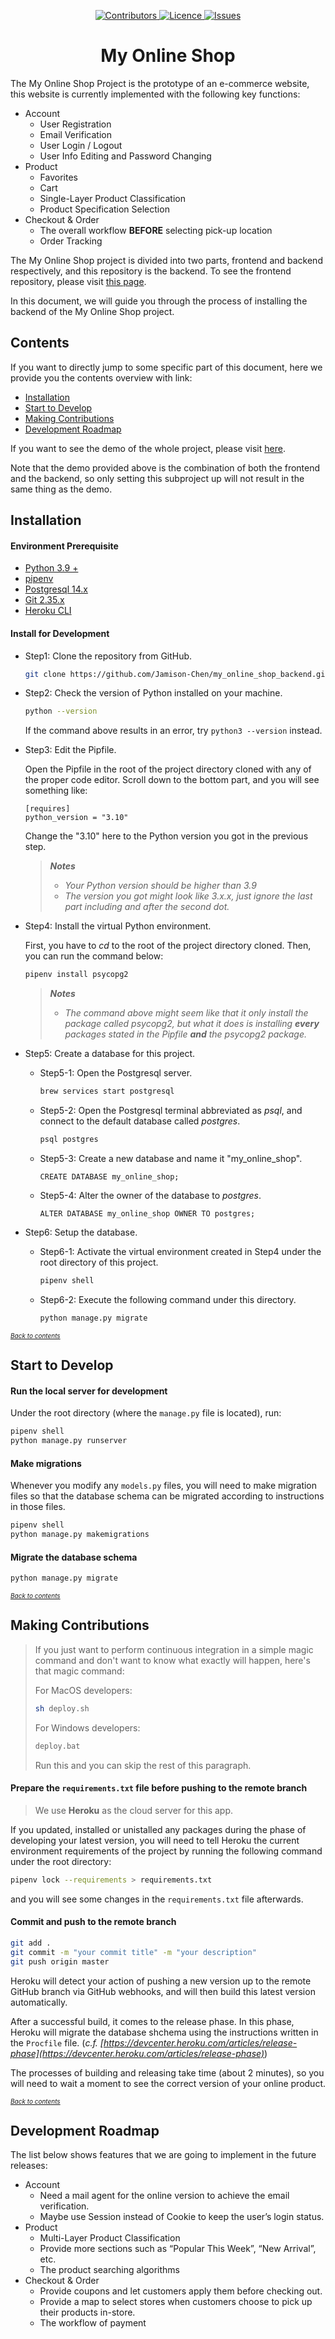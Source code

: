 <p align="center">
    <div align="center">
        <a href="#">
            <img src="https://img.shields.io/github/contributors/Jamison-Chen/my_online_shop_backend?color=fbbc05" alt="Contributors" />
        </a>
        <a href="#">
            <img src="https://img.shields.io/github/license/Jamison-Chen/my_online_shop_backend" alt="Licence" />
        </a>
        <a href="#">
            <img src="https://img.shields.io/github/issues/Jamison-Chen/my_online_shop_backend?color=ea4335" alt="Issues" />
        </a>
    </div>
    <!-- <p align="center">
        <a href="#" align="center">
            <img alt="logo" height="50px" src="https://www.edigitalagency.com.au/wp-content/uploads/google-logo-png-transparent-background-large-new.png"/>
        </a>
    </p> -->
</p>
<!-- ![Contributors](https://img.shields.io/github/contributors/Jamison-Chen/my_online_shop_backend)
![Forks](https://img.shields.io/github/forks/Jamison-Chen/my_online_shop_backend)
![Stars](https://img.shields.io/github/stars/Jamison-Chen/my_online_shop_backend)
![Licence](https://img.shields.io/github/license/Jamison-Chen/my_online_shop_backend)
![Issues](https://img.shields.io/github/issues/Jamison-Chen/my_online_shop_backend) -->

<h1 align="center">My Online Shop</h1>

The My Online Shop Project is the prototype of an e-commerce website,
this website is currently implemented with the following key functions:

* Account
  * User Registration
  * Email Verification
  * User Login / Logout
  * User Info Editing and Password Changing
* Product
  * Favorites
  * Cart
  * Single-Layer Product Classification
  * Product Specification Selection
* Checkout & Order
  * The overall workflow **BEFORE** selecting pick-up location
  * Order Tracking

The My Online Shop project is divided into two parts, frontend and backend respectively,
and this repository is the backend. To see the frontend repository, please visit
[this page](https://github.com/Jamison-Chen/my_online_shop).

In this document, we will guide you through the process of installing the backend
of the My Online Shop project.

## Contents

If you want to directly jump to some specific part of this document,
here we provide you the contents overview with link:

* [Installation](#title-installation)
* [Start to Develop](#title-start-to-develop)
* [Making Contributions](#title-making-contribution)
* [Development Roadmap](#title-development-roadmap)

If you want to see the demo of the whole project, please visit [here](https://jamison-chen.github.io/my_online_shop/).

Note that the demo provided above is the combination of both the frontend and the
backend, so only setting this subproject up will not result in the same thing
as the demo.

<h2 id="title-installation">Installation</h2>

#### Environment Prerequisite

* [Python 3.9 +](https://www.python.org/downloads/)
* [pipenv](https://pypi.org/project/pipenv/)
* [Postgresql 14.x](https://www.postgresql.org/download/)
* [Git 2.35.x](https://git-scm.com/book/en/v2/Getting-Started-Installing-Git)
* [Heroku CLI](https://devcenter.heroku.com/articles/heroku-cli)

#### Install for Development

* Step1: Clone the repository from GitHub.

    ```bash
    git clone https://github.com/Jamison-Chen/my_online_shop_backend.git
    ```

* Step2: Check the version of Python installed on your machine.

    ```bash
    python --version
    ```

    If the command above results in an error, try `python3 --version` instead.

* Step3: Edit the Pipfile.

    Open the Pipfile in the root of the project directory cloned with any of the
    proper code editor. Scroll down to the bottom part, and you will see something
    like:

    ```text
    [requires]
    python_version = "3.10"
    ```

    Change the "3.10" here to the Python version you got in the previous step.

  >  ***Notes***
  >
  > * *Your Python version should be higher than 3.9*
  > * *The version you got might look like 3.x.x, just ignore the last part
      including and after the second dot.*

* Step4: Install the virtual Python environment.

    First, you have to *cd* to the root of the project directory cloned.
    Then, you can run the command below:

    ```bash
    pipenv install psycopg2
    ```

  > ***Notes***
  >
  > * *The command above might seem like that it only install the package called
      psycopg2, but what it does is installing **every** packages stated in the Pipfile
      **and** the psycopg2 package.*

* Step5: Create a database for this project.

  * Step5-1: Open the Postgresql server.

    ```bash
    brew services start postgresql
    ```

  * Step5-2: Open the Postgresql terminal abbreviated as *psql*, and connect to
    the default database called *postgres*.

    ```bash
    psql postgres
    ```

  * Step5-3: Create a new database and name it "my_online_shop".

    ```postgresql
    CREATE DATABASE my_online_shop;
    ```

  * Step5-4: Alter the owner of the database to *postgres*.

    ```postgresql
    ALTER DATABASE my_online_shop OWNER TO postgres;
    ```

* Step6: Setup the database.

  * Step6-1: Activate the virtual environment created in Step4
    under the root directory of this project.

    ```bash
    pipenv shell
    ```

  * Step6-2: Execute the following command under this directory.

    ```bash
    python manage.py migrate
    ```

<font size="1">*[Back to contents](#contents)*</font>

<h2 id="title-start-to-develop">Start to Develop</h2>

#### Run the local server for development

Under the root directory (where the `manage.py` file is located), run:

```bash
pipenv shell
python manage.py runserver
```

#### Make migrations

Whenever you modify any `models.py` files, you will need to make migration files
so that the database schema can be migrated according to instructions in those files.

```bash
pipenv shell
python manage.py makemigrations
```

#### Migrate the database schema

```bash
python manage.py migrate
```

<font size="1">*[Back to contents](#contents)*</font>

<h2 id="title-making-contribution">Making Contributions</h2>

> If you just want to perform continuous integration in a simple
  magic command and don't want to know what exactly will happen,
  here's that magic command:
>
> For MacOS developers:
>
> ```bash
> sh deploy.sh
> ```
>
> For Windows developers:
>
> ```bat
> deploy.bat
> ```
>
> Run this and you can skip the rest of this paragraph.

#### Prepare the `requirements.txt` file before pushing to the remote branch

> We use **Heroku** as the cloud server for this app.

If you updated, installed or unistalled any packages during the phase of developing
your latest version, you will need to tell Heroku the current environment requirements
of the project by running the following command under the root directory:

```bash
pipenv lock --requirements > requirements.txt
```

and you will see some changes in the `requirements.txt` file afterwards.

#### Commit and push to the remote branch

  ```bash
  git add .
  git commit -m "your commit title" -m "your description"
  git push origin master
  ```

Heroku will detect your action of pushing a new version up to the
remote GitHub branch via GitHub webhooks, and will then build this latest version
automatically.

After a successful build, it comes to the release phase. In this phase, Heroku will
migrate the database shchema using the instructions written in the `Procfile` file.
(*c.f. [https://devcenter.heroku.com/articles/release-phase](https://devcenter.heroku.com/articles/release-phase)*)

The processes of building and releasing take time (about 2 minutes), so you will
need to wait a moment to see the correct version of your online product.

<font size="1">*[Back to contents](#contents)*</font>

<h2 id="title-development-roadmap">Development Roadmap</h2>

The list below shows features that we are going to implement in the future releases:

* Account
  * Need a mail agent for the online version to achieve the email verification.
  * Maybe use Session instead of Cookie to keep the user’s login status.
* Product
  * Multi-Layer Product Classification
  * Provide more sections such as “Popular This Week”, “New Arrival”, etc.
  * The product searching algorithms
* Checkout & Order
  * Provide coupons and let customers apply them before checking out.
  * Provide a map to select stores when customers choose to pick up their
  products in-store.
  * The workflow of payment
